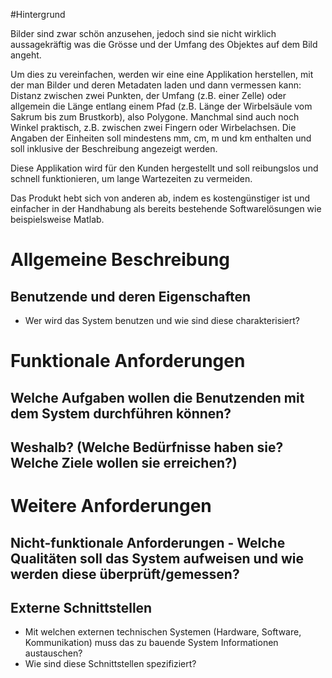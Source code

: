 #Hintergrund 

Bilder sind zwar schön anzusehen, jedoch sind sie nicht wirklich aussagekräftig was die Grösse und der Umfang des Objektes auf dem Bild angeht.  

Um dies zu vereinfachen, werden wir eine eine Applikation herstellen, mit der man Bilder und deren Metadaten laden und dann vermessen kann: Distanz zwischen zwei Punkten, der Umfang (z.B. einer Zelle) oder allgemein die Länge entlang einem Pfad (z.B. Länge der Wirbelsäule vom Sakrum bis zum Brustkorb), also Polygone. Manchmal sind auch noch Winkel praktisch, z.B. zwischen zwei Fingern oder Wirbelachsen. Die Angaben der Einheiten soll mindestens mm, cm, m und km enthalten und soll inklusive der Beschreibung angezeigt werden. 

Diese Applikation wird für den Kunden hergestellt und soll reibungslos und schnell funktionieren, um lange Wartezeiten zu vermeiden.  

Das Produkt hebt sich von anderen ab, indem es kostengünstiger ist und einfacher in der Handhabung als bereits bestehende Softwarelösungen wie beispielsweise Matlab. 

# Allgemeine Beschreibung
## Benutzende und deren Eigenschaften
* Wer wird das System benutzen und wie sind diese charakterisiert?

# Funktionale Anforderungen
## Welche Aufgaben wollen die Benutzenden mit dem System durchführen können?
## Weshalb? (Welche Bedürfnisse haben sie? Welche Ziele wollen sie erreichen?)

# Weitere Anforderungen
## Nicht-funktionale Anforderungen - Welche Qualitäten soll das System aufweisen und wie werden diese überprüft/gemessen?
## Externe Schnittstellen
* Mit welchen externen technischen Systemen (Hardware, Software, Kommunikation) muss das zu bauende System Informationen austauschen?
* Wie sind diese Schnittstellen spezifiziert?

